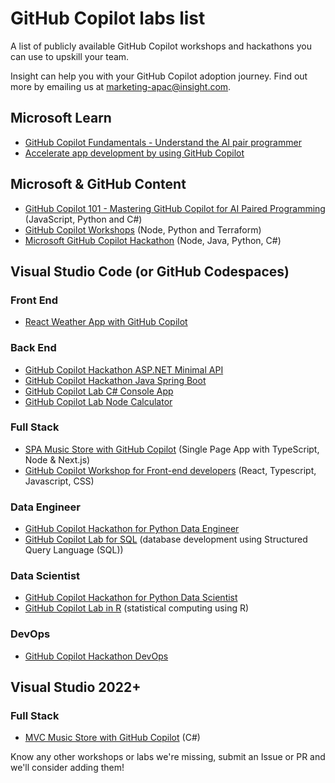 # GitHub Copilot labs list

A list of publicly available GitHub Copilot workshops and hackathons you can use to upskill your team.

Insight can help you with your GitHub Copilot adoption journey. Find out more by emailing us at [marketing-apac@insight.com](mailto:marketing-apac@insight.com?Subject=GitHub%20Copilot%20Adoption%20Help).

## Microsoft Learn

- [GitHub Copilot Fundamentals - Understand the AI pair programmer](https://learn.microsoft.com/en-au/training/paths/copilot/)
- [Accelerate app development by using GitHub Copilot](https://learn.microsoft.com/en-us/training/paths/accelerate-app-development-using-github-copilot/)

## Microsoft & GitHub Content

- [GitHub Copilot 101 - Mastering GitHub Copilot for AI Paired Programming](https://github.com/microsoft/Mastering-GitHub-Copilot-for-Paired-Programming) (JavaScript, Python and C#)
- [GitHub Copilot Workshops](https://github.com/copilot-workshops) (Node, Python and Terraform)
- [Microsoft GitHub Copilot Hackathon](https://github.com/GitHub-Partner-Demo-Library/MicrosoftCopilotHackathon) (Node, Java, Python, C#)

## Visual Studio Code (or GitHub Codespaces)

### Front End

- [React Weather App with GitHub Copilot](https://github.com/GitHub-Insight-ANZ-Lab/copilot-lab-weather-app-react)

### Back End

- [GitHub Copilot Hackathon ASP.NET Minimal API](https://github.com/GitHub-Insight-ANZ-Lab/copilot-hackathon-minimal-api-csharp)
- [GitHub Copilot Hackathon Java Spring Boot](https://github.com/GitHub-Insight-ANZ-Lab/copilot-hackathon-java-spring-boot)
- [GitHub Copilot Lab C# Console App](https://github.com/GitHub-Insight-ANZ-Lab/copilot-lab-music-store-csharp-console)
- [GitHub Copilot Lab Node Calculator](https://github.com/GitHub-Insight-ANZ-Lab/copilot-node-calculator)

### Full Stack

- [SPA Music Store with GitHub Copilot](https://github.com/GitHub-Insight-ANZ-Lab/copilot-lab-music-store-typescript) (Single Page App with TypeScript, Node & Next.js)
- [GitHub Copilot Workshop for Front-end developers](https://github.com/GitHub-Insight-ANZ-Lab/copilot-lab-weather-app-react) (React, Typescript, Javascript, CSS)

### Data Engineer

- [GitHub Copilot Hackathon for Python Data Engineer](https://github.com/GitHub-Insight-ANZ-Lab/copilot-hackathon-data-engineer-python)
- [GitHub Copilot Lab for SQL](https://github.com/GitHub-Insight-ANZ-Lab/copilot-lab-sql) (database development using Structured Query Language (SQL))

### Data Scientist

- [GitHub Copilot Hackathon for Python Data Scientist](https://github.com/GitHub-Insight-ANZ-Lab/copilot-hackathon-data-scientist-python)
- [GitHub Copilot Lab in R](https://github.com/GitHub-Insight-ANZ-Lab/copilot-lab-r) (statistical computing using R)

### DevOps

- [GitHub Copilot Hackathon DevOps](https://github.com/GitHub-Insight-ANZ-Lab/copilot-hackathon-devops)

## Visual Studio 2022+

### Full Stack

- [MVC Music Store with GitHub Copilot](https://github.com/GitHub-Insight-ANZ-Lab/copilot-lab-music-store-csharp) (C#)

Know any other workshops or labs we're missing, submit an Issue or PR and we'll consider adding them!
